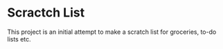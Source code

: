 # Scractch List
This project is an initial attempt to make a scratch list for groceries, to-do lists etc.
